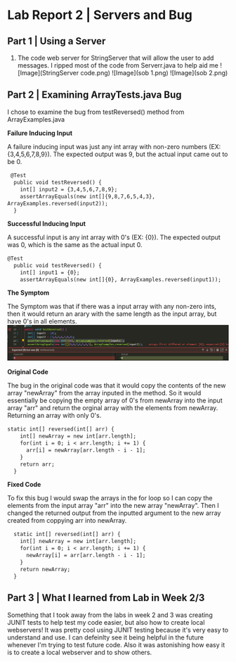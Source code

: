 # Lab Report 2 | Servers and Bug
## Part 1 | Using a Server

1) The code web server for StringServer that will allow the user to add messages. I ripped most of the code from Serverr.java to help aid me
![Image](StringServer code.png)
![Image](sob 1.png)
![Image](sob 2.png)
## Part 2 | Examining ArrayTests.java Bug
I chose to examine the bug from testReversed() method from ArrayExamples.java

**Failure Inducing Input**

A failure inducing input was just any int array with non-zero numbers (EX: {3,4,5,6,7,8,9}). The expected output was 9, but the actual input came out to be 0.
```
 @Test
  public void testReversed() {
    int[] input2 = {3,4,5,6,7,8,9};
    assertArrayEquals(new int[]{9,8,7,6,5,4,3}, ArrayExamples.reversed(input2));
  }
```
**Successful Inducing Input**

A successful input is any int array with 0's (EX: {0}). The expected output was 0, which is the same as the actual input 0.
```
@Test
  public void testReversed() {
    int[] input1 = {0};
    assertArrayEquals(new int[]{0}, ArrayExamples.reversed(input1));
```
**The Symptom**

The Symptom was that if there was a input array with any non-zero ints, then it would return an arary with the same length as the input array, but have 0's in all elements.
![Image](fail.png)


**Original Code**

The bug in the original code was that it would copy the contents of the new array "newArray" from the array inputed in the method. So it would essentially be copying the empty array of 0's from newArray into the input array "arr" and return the orginal array with the elements from newArray. Returning an array with only 0's.
```
static int[] reversed(int[] arr) {
    int[] newArray = new int[arr.length];
    for(int i = 0; i < arr.length; i += 1) {
      arr[i] = newArray[arr.length - i - 1];
    }
    return arr;
  }
```

**Fixed Code**

To fix this bug I would swap the arrays in the for loop so I can copy the elements from the input array "arr" into the new array "newArray". Then I changed the returned output from the inputted argument to the new array created from coppying arr into newArray.
```
  static int[] reversed(int[] arr) {
    int[] newArray = new int[arr.length];
    for(int i = 0; i < arr.length; i += 1) {
      newArray[i] = arr[arr.length - i - 1];
    }
    return newArray;
  }
```

## Part 3 | What I learned from Lab in Week 2/3
Something that I took away from the labs in week 2 and 3 was creating JUNIT tests to help test my code easier, but also how to create local webservers! It was pretty cool using JUNIT testing because it's very easy to understand and use. I can defeinlty see it being helpful in the future whenever I'm trying to test future code. Also it was astonishing how easy it is to create a local webserver and to show others.
